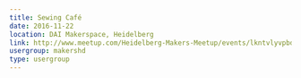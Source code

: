 ```yaml
---
title: Sewing Café
date: 2016-11-22
location: DAI Makerspace, Heidelberg
link: http://www.meetup.com/Heidelberg-Makers-Meetup/events/lkntvlyvpbdc/
usergroup: makershd
type: usergroup
---
```

